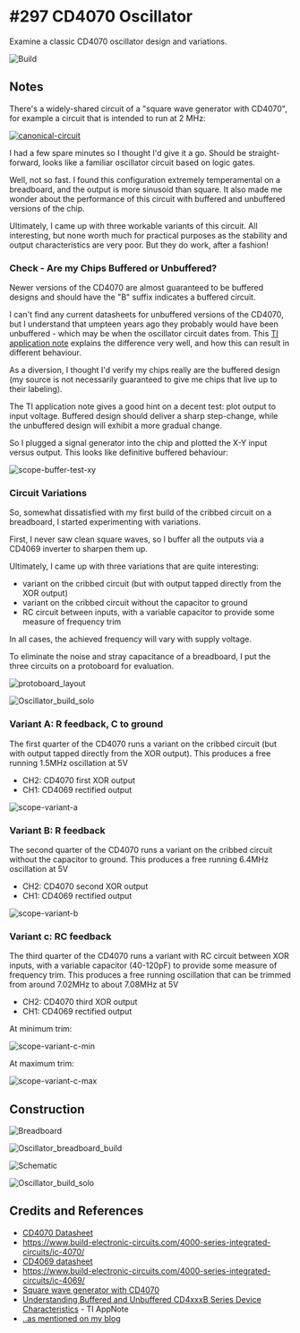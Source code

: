 # #297 CD4070 Oscillator

Examine a classic CD4070 oscillator design and variations.

![Build](./assets/Oscillator_build.jpg?raw=true)

## Notes

There's a widely-shared circuit of a "square wave generator with CD4070", for example a circuit that is intended to run at 2 MHz:

[![canonical-circuit](./assets/canonical-circuit.png?raw=true)](http://www.next.gr/circuits/Square-wave-generator-with-CD4070-l23572.html)

I had a few spare minutes so I thought I'd give it a go. Should be straight-forward, looks like a familiar oscillator circuit
based on logic gates.

Well, not so fast. I found this configuration extremely temperamental on a breadboard, and the output is more sinusoid than square.
It also made me wonder about the performance of this circuit with buffered and unbuffered versions of the chip.

Ultimately, I came up with three workable variants of this circuit. All interesting, but none worth much for practical purposes
as the stability and output characteristics are very poor. But they do work, after a fashion!

### Check - Are my Chips Buffered or Unbuffered?

Newer versions of the CD4070 are almost guaranteed to be buffered designs and should have the "B" suffix indicates a buffered circuit.

I can't find any current datasheets for unbuffered versions of the CD4070, but I understand that umpteen years ago they probably would have been unbuffered - which may be when the oscillator circuit dates from. This [TI application note](http://www.ti.com/lit/an/scha004/scha004.pdf) explains the difference very well, and how this can result in different behaviour.

As a diversion, I thought I'd verify my chips really are the buffered design (my source is not necessarily guaranteed to give me chips that live up to their labeling).

The TI application note gives a good hint on a decent test: plot output to input voltage.
Buffered design should deliver a sharp step-change, while the unbuffered design will exhibit a more gradual change.

So I plugged a signal generator into the chip and plotted the X-Y input versus output. This looks like definitive buffered behaviour:

![scope-buffer-test-xy](./assets/scope-buffer-test-xy.gif?raw=true)

### Circuit Variations

So, somewhat dissatisfied with my first build of the cribbed circuit on a breadboard, I started experimenting with variations.

First, I never saw clean square waves, so I buffer all the outputs via a CD4069 inverter to sharpen them up.

Ultimately, I came up with three variations that are quite interesting:

* variant on the cribbed circuit (but with output tapped directly from the XOR output)
* variant on the cribbed circuit without the capacitor to ground
* RC circuit between inputs, with a variable capacitor to provide some measure of frequency trim

In all cases, the achieved frequency will vary with supply voltage.

To eliminate the noise and stray capacitance of a breadboard, I put the three circuits on a protoboard for evaluation.

![protoboard_layout](./assets/protoboard_layout.jpg?raw=true)

![Oscillator_build_solo](./assets/Oscillator_build_solo.jpg?raw=true)

### Variant A: R feedback, C to ground

The first quarter of the CD4070 runs a variant on the cribbed circuit (but with output tapped directly from the XOR output).
This produces a free running 1.5MHz oscillation at 5V

* CH2: CD4070 first XOR output
* CH1: CD4069 rectified output

![scope-variant-a](./assets/scope-variant-a.gif?raw=true)

### Variant B: R feedback

The second quarter of the CD4070 runs a variant on the cribbed circuit without the capacitor to ground.
This produces a free running 6.4MHz oscillation at 5V

* CH2: CD4070 second XOR output
* CH1: CD4069 rectified output

![scope-variant-b](./assets/scope-variant-b.gif?raw=true)

### Variant c: RC feedback

The third quarter of the CD4070 runs a variant with RC circuit between XOR inputs, with a variable capacitor (40-120pF) to provide some measure of frequency trim. This produces a free running oscillation that can be trimmed from around 7.02MHz to about 7.08MHz at 5V

* CH2: CD4070 third XOR output
* CH1: CD4069 rectified output

At minimum trim:

![scope-variant-c-min](./assets/scope-variant-c-min.gif?raw=true)

At maximum trim:

![scope-variant-c-max](./assets/scope-variant-c-max.gif?raw=true)

## Construction

![Breadboard](./assets/Oscillator_bb.jpg?raw=true)

![Oscillator_breadboard_build](./assets/Oscillator_breadboard_build.jpg?raw=true)

![Schematic](./assets/Oscillator_schematic.jpg?raw=true)

![Oscillator_build_solo](./assets/Oscillator_build_solo.jpg?raw=true)

## Credits and References

* [CD4070 Datasheet](https://www.futurlec.com/4000Series/CD4070.shtml)
* <https://www.build-electronic-circuits.com/4000-series-integrated-circuits/ic-4070/>
* [CD4069 datasheet](https://www.futurlec.com/4000Series/CD4069.shtml)
* <https://www.build-electronic-circuits.com/4000-series-integrated-circuits/ic-4069/>
* [Square wave generator with CD4070](http://www.next.gr/circuits/Square-wave-generator-with-CD4070-l23572.html)
* [Understanding Buffered and Unbuffered CD4xxxB Series Device Characteristics](http://www.ti.com/lit/an/scha004/scha004.pdf) - TI AppNote
* [..as mentioned on my blog](https://blog.tardate.com/2017/05/leap297-cd4070-oscillator.html)
